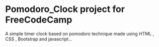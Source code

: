 # Pomodoro_Clock project for FreeCodeCamp
A simple timer clock based on pomodoro technique made using HTML , CSS , Bootstrap and javascript...

